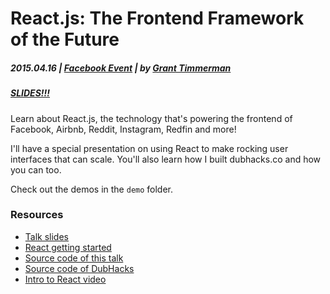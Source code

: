 # React.js: The Frontend Framework of the Future

##### 2015.04.16  | [Facebook Event](https://www.facebook.com/events/360945337433643/) | by [Grant Timmerman](http://grant.cm/)

##### [SLIDES!!!](http://grant.github.io/react-talk)

Learn about React.js, the technology that's powering the frontend of Facebook, Airbnb, Reddit, Instagram, Redfin and more!

I'll have a special presentation on using React to make rocking user interfaces that can scale. You'll also learn how I built dubhacks.co and how you can too.

Check out the demos in the `demo` folder.

### Resources

- [Talk slides](http://grant.github.io/react-talk)
- [React getting started](https://facebook.github.io/react/docs/getting-started.html)
- [Source code of this talk](https://github.com/grant/react-talk)
- [Source code of DubHacks](https://github.com/dubhacks/15s)
- [Intro to React video](https://www.youtube.com/watch?v=XxVg_s8xAms)
